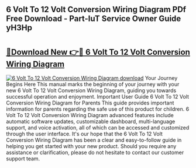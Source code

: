 ## 6 Volt To 12 Volt Conversion Wiring Diagram PDf Free Download - Part-IuT Service Owner Guide yH3Hp

# <h2><a href="http://dfoysi.blite.top/?on=6+Volt+To+12+Volt+Conversion+Wiring+Diagram">🔗Download New 👉🔴 6 Volt To 12 Volt Conversion Wiring Diagram</a></h2>

[![6 Volt To 12 Volt Conversion Wiring Diagram download](https://i.imgur.com/lujVjoI.png)](http://dfoysi.blite.top/?on=6+Volt+To+12+Volt+Conversion+Wiring+Diagram)
Your Journey Begins Here This manual marks the beginning of your journey with your new 6 Volt To 12 Volt Conversion Wiring Diagram, guiding you towards successful operation and enjoyment. Important User Guide 6 Volt To 12 Volt Conversion Wiring Diagram for Parents This guide provides important information for parents regarding the safe use of this product for children. 6 Volt To 12 Volt Conversion Wiring Diagram advanced features include automatic software updates, customizable dashboard, multi-language support, and voice activation, all of which can be accessed and customized through the user interface. It's our hope that the 6 Volt To 12 Volt Conversion Wiring Diagram has been a clear and easy-to-follow guide in helping you get started with your new product. Should you require any assistance or clarification, please do not hesitate to contact our customer support team.
